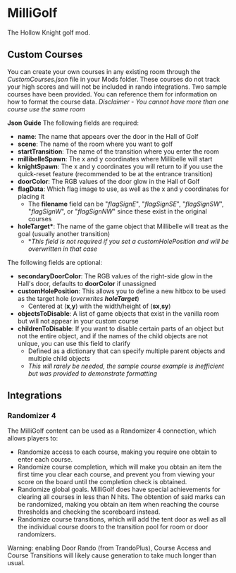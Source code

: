 # MilliGolf

The Hollow Knight golf mod.

## Custom Courses

You can create your own courses in any existing room through the *CustomCourses.json* file in your Mods folder. These courses do not track your high scores and will not be included in rando integrations.
Two sample courses have been provided. You can reference them for information on how to format the course data.
*Disclaimer - You cannot have more than one course use the same room*

__Json Guide__
The following fields are required:
- **name**: The name that appears over the door in the Hall of Golf
- **scene**: The name of the room where you want to golf
- **startTransition**: The name of the transition where you enter the room
- **millibelleSpawn**: The x and y coordinates where Millibelle will start
- **knightSpawn**: The x and y coordinates you will return to if you use the quick-reset feature (recommended to be at the entrance transition)
- **doorColor**: The RGB values of the door glow in the Hall of Golf
- **flagData**: Which flag image to use, as well as the x and y coordinates for placing it
	- The **filename** field can be "*flagSignE*", "*flagSignSE*", "*flagSignSW*", "*flagSignW*", or "*flagSignNW*" since these exist in the original courses
- **holeTarget\***: The name of the game object that Millibelle will treat as the goal (usually another transition)
	- \**This field is not required if you set a customHolePosition and will be overwritten in that case*

The following fields are optional:
- **secondaryDoorColor**: The RGB values of the right-side glow in the Hall's door, defaults to **doorColor** if unassigned
- **customHolePosition**: This allows you to define a new hitbox to be used as the target hole (*overwrites **holeTarget***)
	- Centered at (**x**,**y**) with the width/height of (**sx**,**sy**)
- **objectsToDisable**: A list of game objects that exist in the vanilla room but will not appear in your custom course
- **childrenToDisable**: If you want to disable certain parts of an object but not the entire object, and if the names of the child objects are not unique, you can use this field to clarify
	- Defined as a dictionary that can specify multiple parent objects and multiple child objects
	- *This will rarely be needed, the sample course example is inefficient but was provided to demonstrate formatting*

## Integrations

### Randomizer 4

The MilliGolf content can be used as a Randomizer 4 connection, which allows players to:

- Randomize access to each course, making you require one obtain to enter each course.
- Randomize course completion, which will make you obtain an item the first time you clear each course, and prevent you from viewing your score on the board until the completion check is obtained.
- Randomize global goals. MilliGolf does have special achievements for clearing all courses in less than N hits. The obtention of said marks can be randomized, making you obtain an item when reaching the course thresholds and checking the scoreboard instead.
- Randomize course transitions, which will add the tent door as well as all the individual course doors to the transition pool for room or door randomizers.

Warning: enabling Door Rando (from TrandoPlus), Course Access and Course Transitions will likely cause generation to take much longer than usual.